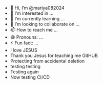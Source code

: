 - 👋 Hi, I’m @mariya082024
- 👀 I’m interested in ...
- 🌱 I’m currently learning ...
- 💞️ I’m looking to collaborate on ...
- 📫 How to reach me ...
- 😄 Pronouns: ...
- ⚡ Fun fact: ...
- I love JESUS
- Thank you Jesus for teaching me GitHUB
- Protecting from accidental deletion
- testing testing
- Testing again
- Now testing CI/CD

<!---
mariya082024/mariya082024 is a ✨ special ✨ repository because its `README.md` (this file) appears on your GitHub profile.
You can click the Preview link to take a look at your changes.
--->
